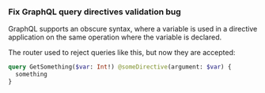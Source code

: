### Fix GraphQL query directives validation bug

GraphQL supports an obscure syntax, where a variable is used in a directive application on the same operation where the variable is declared.

The router used to reject queries like this, but now they are accepted:

```graphql
query GetSomething($var: Int!) @someDirective(argument: $var) {
  something
}
```
